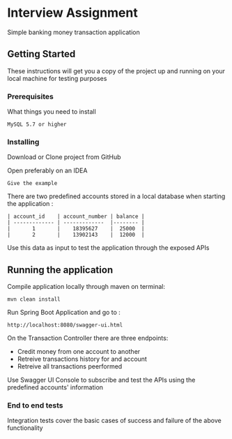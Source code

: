 # Interview Assignment 

Simple banking money transaction application

## Getting Started

These instructions will get you a copy of the project up and running on your local machine for testing purposes

### Prerequisites

What things you need to install

```
MySQL 5.7 or higher
```

### Installing

Download or Clone project from GitHub 

Open preferably on an IDEA

```
Give the example
```
There are two predefined accounts stored in a local database when starting the application :

```
| account_id    | account_number | balance | 
| ------------- | -------------  |-------- |
|       1       |    18395627    |  25000  | 
|       2       |    13902143    |  12000  |
```

Use this data as input to test the application through the exposed APIs

## Running the application

Compile application locally through maven on terminal:
```
mvn clean install
```
Run Spring Boot Application and go to :

```
http://localhost:8080/swagger-ui.html
```

On the Transaction Controller there are three endpoints:

* Credit money from one account to another
* Retreive transactions history for and account
* Retreive all transactions peerformed

Use Swagger UI Console to subscribe and test the APIs using the predefined accounts' information

### End to end tests

Integration tests cover the basic cases of success and failure of the above functionality

